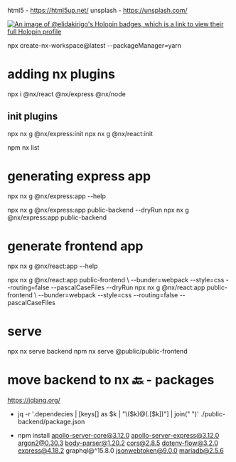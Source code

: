 html5 - https://html5up.net/
unsplash - https://unsplash.com/

[![An image of @elidakirigo's Holopin badges, which is a link to view their full Holopin profile](https://holopin.me/elidakirigo)](https://holopin.io/@elidakirigo)

npx create-nx-workspace@latest --packageManager=yarn

# adding nx plugins 
npx i @nx/react @nx/express @nx/node

## init plugins 
npx nx g @nx/express:init 
npx nx g @nx/react:init 

npm nx list

# generating express app 
npx nx g @nx/express:app --help 

npx nx g @nx/express:app public-backend --dryRun 
npx nx g @nx/express:app public-backend

# generate frontend app 
npx nx g @nx/react:app --help 

npx nx g @nx/react:app public-frontend \ --bunder=webpack --style=css --routing=false --pascalCaseFiles --dryRun 
npx nx g @nx/react:app public-frontend \ --bunder=webpack --style=css --routing=false --pascalCaseFiles  

# serve 
npx nx serve backend
npm nx serve @public/public-frontend

# move backend to nx 🔙 - packages

https://jqlang.org/

- jq -r '.dependecies | [keys[] as $k | "\($k)@\(.[$k])"] | join(" ")' ./public-backend/package.json

- npm install apollo-server-core@3.12.0 apollo-server-express@3.12.0 argon2@0.30.3 body-parser@1.20.2 cors@2.8.5 dotenv-flow@3.2.0 express@4.18.2 graphql@^15.8.0 jsonwebtoken@9.0.0 mariadb@2.5.6